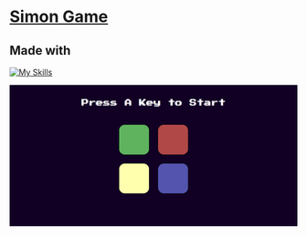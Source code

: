 # [Simon Game](https://gustavo2022003.github.io/Simon-Game/)
## Made with
[![My Skills](https://skillicons.dev/icons?i=js,html,css,jquery)](https://skillicons.dev)

![Screenshot](/assets/Screenshot_1.png)

